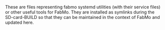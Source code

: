 These are files representing fabmo systemd utilities (with their service files) or other useful tools for FabMo.
They are installed as symlinks during the SD-card-BUILD so that they can be maintained in the context of FabMo and updated here.